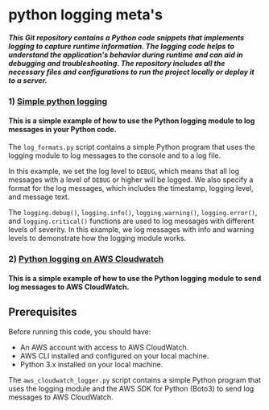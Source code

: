 # python logging meta's

##### This Git repository contains a Python code snippets that implements logging to capture runtime information. The logging code helps to understand the application's behavior during runtime and can aid in debugging and troubleshooting. The repository includes all the necessary files and configurations to run the project locally or deploy it to a server.

### 1) [Simple python logging](https://github.com/rahul08M/py-shinigami-notebook/blob/main/logging/log_formats.py)
#### This is a simple example of how to use the Python logging module to log messages in your Python code.
The `log_formats.py` script contains a simple Python program that uses the logging module to log messages to the console and to a log file.

In this example, we set the log level to `DEBUG`, which means that all log messages with a level of `DEBUG` or higher will be logged. We also specify a format for the log messages, which includes the timestamp, logging level, and message text.

The `logging.debug()`, `logging.info()`, `logging.warning()`, `logging.error()`, and `logging.critical()` functions are used to log messages with different levels of severity. In this example, we log messages with info and warning levels to demonstrate how the logging module works. 

### 2) [Python logging on AWS Cloudwatch](https://github.com/rahul08M/py-shinigami-notebook/blob/main/logging/aws_cloudwatch_logger.py)
#### This is a simple example of how to use the Python logging module to send log messages to AWS CloudWatch.

## Prerequisites

Before running this code, you should have:

-   An AWS account with access to AWS CloudWatch.
-   AWS CLI installed and configured on your local machine.
-   Python 3.x installed on your local machine.

The `aws_cloudwatch_logger.py` script contains a simple Python program that uses the logging module and the AWS SDK for Python (Boto3) to send log messages to AWS CloudWatch.
